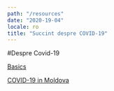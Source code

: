 ```yaml
---
path: "/resources"
date: "2020-19-04"
locale: ro
title: "Succint despre COVID-19"
---
```

#Despre Covid-19

[Basics](https://c19.md/resources/basics)

[COVID-19 in Moldova](https://c19.md/resources/md)